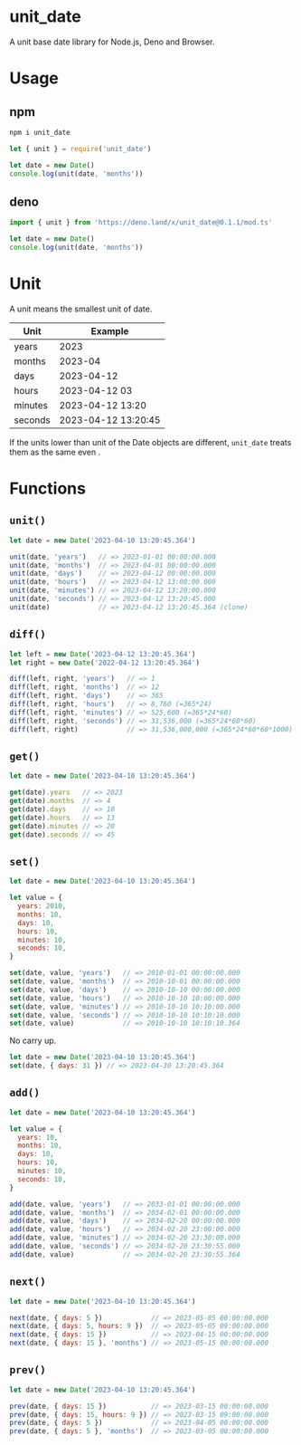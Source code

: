 # unit_date

A unit base date library for Node.js, Deno and Browser.

# Usage

## npm

```sh
npm i unit_date
```

```js
let { unit } = require('unit_date')

let date = new Date()
console.log(unit(date, 'months'))
```

## deno

```ts
import { unit } from 'https://deno.land/x/unit_date@0.1.1/mod.ts'

let date = new Date()
console.log(unit(date, 'months'))
```

# Unit

A unit means the smallest unit of date.

| Unit | Example |
| --- | --- |
| years | 2023 |
| months | 2023-04 |
| days | 2023-04-12 |
| hours | 2023-04-12 03 |
| minutes | 2023-04-12 13:20 |
| seconds | 2023-04-12 13:20:45 |

If the units lower than unit of the Date objects are different, `unit_date` treats them as the same even .

# Functions

## `unit()`

```js
let date = new Date('2023-04-10 13:20:45.364')

unit(date, 'years')   // => 2023-01-01 00:00:00.000
unit(date, 'months')  // => 2023-04-01 00:00:00.000
unit(date, 'days')    // => 2023-04-12 00:00:00.000
unit(date, 'hours')   // => 2023-04-12 13:00:00.000
unit(date, 'minutes') // => 2023-04-12 13:20:00.000
unit(date, 'seconds') // => 2023-04-12 13:20:45.000
unit(date)            // => 2023-04-12 13:20:45.364 (clone)

```

## `diff()`

```js
let left = new Date('2023-04-12 13:20:45.364')
let right = new Date('2022-04-12 13:20:45.364')

diff(left, right, 'years')   // => 1
diff(left, right, 'months')  // => 12
diff(left, right, 'days')    // => 365
diff(left, right, 'hours')   // => 8,760 (=365*24)
diff(left, right, 'minutes') // => 525,600 (=365*24*60)
diff(left, right, 'seconds') // => 31,536,000 (=365*24*60*60)
diff(left, right)            // => 31,536,000,000 (=365*24*60*60*1000)
```

## `get()`

```js
let date = new Date('2023-04-10 13:20:45.364')

get(date).years   // => 2023
get(date).months  // => 4
get(date).days    // => 10
get(date).hours   // => 13
get(date).minutes // => 20
get(date).seconds // => 45
```

## `set()`

```js
let date = new Date('2023-04-10 13:20:45.364')

let value = {
  years: 2010,
  months: 10,
  days: 10,
  hours: 10,
  minutes: 10,
  seconds: 10,
}

set(date, value, 'years')   // => 2010-01-01 00:00:00.000
set(date, value, 'months')  // => 2010-10-01 00:00:00.000
set(date, value, 'days')    // => 2010-10-10 00:00:00.000
set(date, value, 'hours')   // => 2010-10-10 10:00:00.000
set(date, value, 'minutes') // => 2010-10-10 10:10:00.000
set(date, value, 'seconds') // => 2010-10-10 10:10:10.000
set(date, value)            // => 2010-10-10 10:10:10.364
```

No carry up.

```js
let date = new Date('2023-04-10 13:20:45.364')
set(date, { days: 31 }) // => 2023-04-30 13:20:45.364
```

## `add()`

```js
let date = new Date('2023-04-10 13:20:45.364')

let value = {
  years: 10,
  months: 10,
  days: 10,
  hours: 10,
  minutes: 10,
  seconds: 10,
}

add(date, value, 'years')   // => 2033-01-01 00:00:00.000
add(date, value, 'months')  // => 2034-02-01 00:00:00.000
add(date, value, 'days')    // => 2034-02-20 00:00:00.000
add(date, value, 'hours')   // => 2034-02-20 23:00:00.000
add(date, value, 'minutes') // => 2034-02-20 23:30:00.000
add(date, value, 'seconds') // => 2034-02-20 23:30:55.000
add(date, value)            // => 2034-02-20 23:30:55.364
```

## `next()`

```js
let date = new Date('2023-04-10 13:20:45.364')

next(date, { days: 5 })            // => 2023-05-05 00:00:00.000
next(date, { days: 5, hours: 9 })  // => 2023-05-05 09:00:00.000
next(date, { days: 15 })           // => 2023-04-15 00:00:00.000
next(date, { days: 15 }, 'months') // => 2023-05-15 00:00:00.000
```

## `prev()`

```js
let date = new Date('2023-04-10 13:20:45.364')

prev(date, { days: 15 })           // => 2023-03-15 00:00:00.000
prev(date, { days: 15, hours: 9 }) // => 2023-03-15 09:00:00.000
prev(date, { days: 5 })            // => 2023-04-05 00:00:00.000
prev(date, { days: 5 }, 'months')  // => 2023-03-05 00:00:00.000
```